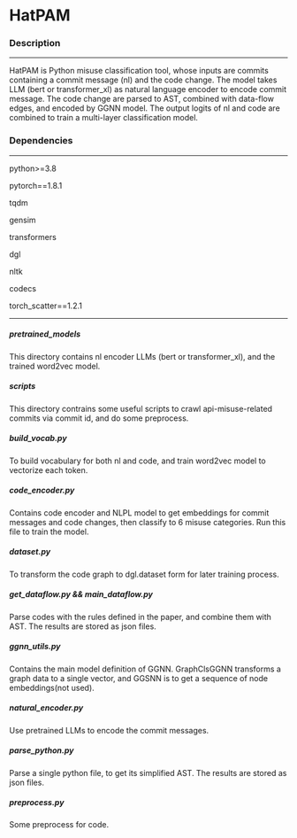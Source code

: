 # HatPAM

### Description
---
HatPAM is Python misuse classification tool, whose inputs are commits containing a commit message (nl) and the code change. The model takes LLM (bert or transformer_xl) as natural language encoder to encode commit message. The code change are parsed to AST, combined with data-flow edges, and encoded by GGNN model. The output logits of nl and code are combined to train a multi-layer classification model.






### Dependencies
---
python>=3.8

pytorch==1.8.1

tqdm

gensim

transformers

dgl

nltk

codecs

torch_scatter==1.2.1


---



##### pretrained_models

This directory contains nl encoder LLMs (bert or transformer_xl), and the trained word2vec model.




##### scripts

This directory contrains some useful scripts to crawl api-misuse-related commits via commit id, and do some preprocess.



##### build_vocab.py

To build vocabulary for both nl and code, and train word2vec model to vectorize each token.



##### code_encoder.py

Contains code encoder and NLPL model to get embeddings for commit messages and code changes, then classify to 6 misuse categories. Run this file to train the model.



##### dataset.py

To transform the code graph to dgl.dataset form for later training process.



##### get_dataflow.py  &&  main_dataflow.py

Parse codes with the rules defined in the paper, and combine them with AST. The results are stored as json files.



##### ggnn_utils.py

Contains the main model definition of GGNN. GraphClsGGNN transforms a graph data to a single vector, and GGSNN is to get a sequence of node embeddings(not used).



##### natural_encoder.py

Use pretrained LLMs to encode the commit messages.




##### parse_python.py

Parse a single python file, to get its simplified AST. The results are stored as json files.




##### preprocess.py

Some preprocess for code.